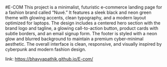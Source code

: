 #E-COM
This project is a minimalist, futuristic e-commerce landing page for a fashion brand called “Nuvé.” It features a sleek black and neon green theme with glowing accents, clean typography, and a modern layout optimized for laptops. The design includes a centered hero section with the brand logo and tagline, a glowing call-to-action button, product cards with subtle borders, and an email signup form. The footer is styled with a neon glow and blurred background to maintain a premium cyber-minimal aesthetic. The overall interface is clean, responsive, and visually inspired by cyberpunk and modern fashion design.

link: https://bhavyapathik.github.io/E-com/
